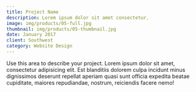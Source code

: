 ```yaml
---
title: Project Name
description: Lorem ipsum dolor sit amet consectetur.
image: img/products/05-full.jpg
thumbnail: img/products/05-thumbnail.jpg
date: January 2017
client: Southwest
category: Website Design
---
```

Use this area to describe your project. Lorem ipsum dolor sit amet, consectetur adipisicing elit. Est blanditiis dolorem culpa incidunt minus dignissimos deserunt repellat aperiam quasi sunt officia expedita beatae cupiditate, maiores repudiandae, nostrum, reiciendis facere nemo!
